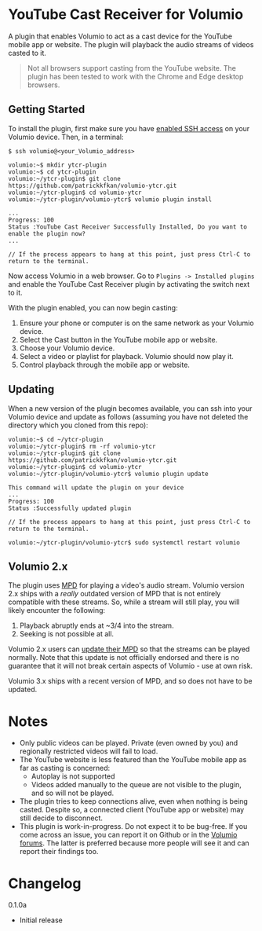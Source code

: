 # YouTube Cast Receiver for Volumio

A plugin that enables Volumio to act as a cast device for the YouTube mobile app or website. The plugin will playback the audio streams of videos casted to it.

>Not all browsers support casting from the YouTube website. The plugin has been tested to work with the Chrome and Edge desktop browsers.

## Getting Started

To install the plugin, first make sure you have [enabled SSH access](https://volumio.github.io/docs/User_Manual/SSH.html) on your Volumio device. Then, in a terminal:

```
$ ssh volumio@<your_Volumio_address>

volumio:~$ mkdir ytcr-plugin
volumio:~$ cd ytcr-plugin
volumio:~/ytcr-plugin$ git clone https://github.com/patrickkfkan/volumio-ytcr.git
volumio:~/ytcr-plugin$ cd volumio-ytcr
volumio:~/ytcr-plugin/volumio-ytcr$ volumio plugin install

...
Progress: 100
Status :YouTube Cast Receiver Successfully Installed, Do you want to enable the plugin now?
...

// If the process appears to hang at this point, just press Ctrl-C to return to the terminal.
```

Now access Volumio in a web browser. Go to ``Plugins -> Installed plugins`` and enable the YouTube Cast Receiver plugin by activating the switch next to it.

With the plugin enabled, you can now begin casting:

1. Ensure your phone or computer is on the same network as your Volumio device.
2. Select the Cast button in the YouTube mobile app or website.
3. Choose your Volumio device.
4. Select a video or playlist for playback. Volumio should now play it.
5. Control playback through the mobile app or website.

## Updating

When a new version of the plugin becomes available, you can ssh into your Volumio device and update as follows (assuming you have not deleted the directory which you cloned from this repo):

```
volumio:~$ cd ~/ytcr-plugin
volumio:~/ytcr-plugin$ rm -rf volumio-ytcr
volumio:~/ytcr-plugin$ git clone https://github.com/patrickkfkan/volumio-ytcr.git
volumio:~/ytcr-plugin$ cd volumio-ytcr
volumio:~/ytcr-plugin/volumio-ytcr$ volumio plugin update

This command will update the plugin on your device
...
Progress: 100
Status :Successfully updated plugin

// If the process appears to hang at this point, just press Ctrl-C to return to the terminal.

volumio:~/ytcr-plugin/volumio-ytcr$ sudo systemctl restart volumio
```
## Volumio 2.x

The plugin uses [MPD](https://www.musicpd.org/) for playing a video's audio stream. Volumio version 2.x ships with a *really* outdated version of MPD that is not entirely compatible with these streams. So, while a stream will still play, you will likely encounter the following:

1. Playback abruptly ends at ~3/4 into the stream.
2. Seeking is not possible at all.

Volumio 2.x users can [update their MPD](https://community.volumio.org/t/mpd-0-21-16-for-volumio-arm-armv7-and-x86/11554) so that the streams can be played normally. Note that this update is not officially endorsed and there is no guarantee that it will not break certain aspects of Volumio - use at own risk.

Volumio 3.x ships with a recent version of MPD, and so does not have to be updated.

# Notes

- Only public videos can be played. Private (even owned by you) and regionally restricted videos will fail to load.
- The YouTube website is less featured than the YouTube mobile app as far as casting is concerned:
    - Autoplay is not supported
    - Videos added manually to the queue are not visible to the plugin, and so will not be played.
- The plugin tries to keep connections alive, even when nothing is being casted. Despite so, a connected client (YouTube app or website) may still decide to disconnect.
- This plugin is work-in-progress. Do not expect it to be bug-free. If you come across an issue, you can report it on Github or in the [Volumio forums](https://community.volumio.org/). The latter is preferred because more people will see it and can report their findings too.


# Changelog

0.1.0a
- Initial release
